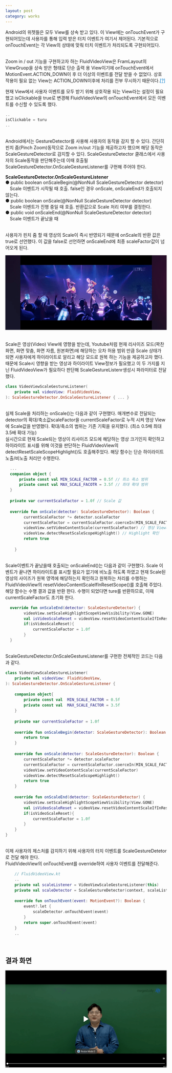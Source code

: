 ```yaml
---
layout: post
category: works
---
```



Android의 위젯들은 모두 View를 상속 받고 있다. 이 View에는 onTouchEvent가 구현되어있는데 사용자를 통해 입력 받은 터치 이벤트가 여기서 제어된다. 기본적으로 onTouchEvent는 각 View의 상태에 맞춰 터치 이벤트가 처리되도록 구현되어있다.

<br>
Zoom in / out 기능을 구현하고자 하는 FluidVideoView은 FramLayout의 ViewGruop을 상속 받은 형태로 단순 출력 용 View이기에 onTouchEvent에서 MotionEvent.ACTION_DOWN이 후 더 이상의 이벤트를 전달 받을 수 없었다. 상호 작용이 필요 없는 View는 ACTION_DOWN이후에 처리를 전부 무시하기 때문이다.<span style="text-decoration: underline; color: #007acc;" title="onTouchEvent에서 false를 반환하면 이후 들어오는 이벤트는 무시된다. 상호작용 가능하지 않은 위젯들은 보통 ACTION_DOWN이후 false가 반환되어 더이상의 이벤트가 들어오지 않게 되어있다.">[?]</span> 

<br>

현재 View에서 사용자 이벤트를 모두 받기 위해 상호작용 되는 View라는 설정이 필요했고 isClickable을 true로 변경해 FluidVideoView의 onTouchEvent에서 모든 이벤트를 수신할 수 있도록 했다.  

```kotlin
..
isClickable = turu
..
```
<br>
Android에서는 GestureDetector를 사용해 사용자의 동작을 감지 할 수 있다. 간단히 핀치 줌(Pinch Zoom)동작으로 Zoom in/out 기능을 제공하고자 했으며 해당 동작은 ScaleGestureDetector로 감지할 수 있다. ScaleGestureDetector 클래스에서 사용자의 Scale동작을 판단해주는데 이때 호출될  ScaleGestureDetector.OnScaleGestureListener를 구현해 주어야 한다. 

<br>

**ScaleGestureDetector.OnScaleGestureListener**<br>
● public boolean onScaleBegin(@NonNull ScaleGestureDetector detector)<br>
　Scale 이벤트가 시작될 때 호출. false인 경우 onScale, onScaleEnd가 호출되지 않는다.<br>
● public boolean onScale(@NonNull ScaleGestureDetector detector)<br>
　Scale 이벤트가 진행 중일 때 호출. 반환값으로 Scale 처리 여부를 결정한다.<br>
● public void onScaleEnd(@NonNull ScaleGestureDetector detector)<br>
　Scale 이벤트가 끝났을 때
<br>

<br>
사용자가 핀치 줌 할 때 영상의 Scale이 즉시 반영되기 때문에 onScale의 반환 값은 true로 선언했다. 
이 값을 false로 선언하면 onScaleEnd에 최종 scaleFactor값이 넘어오게 된다. 

![image](/public/img/video_zoom_sample00.gif)

<br>
Scale은 영상(Video) View에 영향을 받는데, Youtube처럼 현재 리사이즈 모드(꽉찬 화면, 화면 맞춤, 화면 자름, 원본화면)에 해당하는 오차 허용 범위 만큼 Scale 상태가 되면 사용자에게 하이라이트로 알리고 해당 모드로 원복 하는 기능을 제공하고자 했다.때문에 Scale시 영향을 받는 영상과 하이라이트 View정보가 필요했고 이 두 가지를 지닌 FluidVideoView가 필요하다 판단해 ScaleGestureListenr생성시 파라미터로 전달했다.

```kotlin
class VideoViewScaleGestureListener(
    private val videoView: FluidVideoView,
): ScaleGestureDetector.OnScaleGestureListener { ... }
```
<br>
실제 Scale을 처리하는 onScale()는 다음과 같이 구현했다. 매개변수로 전달되는 detector의 확대/축소값scaleFactor을 currentScaleFactor로 누적 시켜 영상 View에 Scale값을 반영했다. 확대/축소의 범위는 기존 기획을 유지했다. (최소 0.5배 최대 3.5배 확대 가능)

<br>
실시간으로 현재 Scale되는 영상이 리사이즈 모드에 해당하는 영상 크기인지 확인하고 하이라이트 표시를 위해 이것을 판단하는 FluidVideoView의 detectResetScaleScopeHighlight()도 호출해주었다. 해당 함수는 단순  하이라이트 노출/비노출 처리만 수행한다. 

```kotlin
  ...
  companion object {
	  private const val MIN_SCALE_FACTOR = 0.5f // 최소 축소 범위
	  private const val MAX_SCALE_FACOTR = 3.5f // 최대 확대 범위
  }
  
  private var currentScaleFactor = 1.0f // Scale 값
  
  override fun onScale(detector: ScaleGestureDetector): Boolean {
        currentScaleFactor *= detector.scaleFactor
        currentScaleFactor = currentScaleFactor.coerceIn(MIN_SCALE_FACTOR, MAX_SCALE_FACTOR)
        videoView.setVideoContentScale(currentScaleFactor) // 영상 View의 Scale 반영
        videoView.detectResetScaleScopeHighlight() // Highlight 확인
        return true 
    
    }
```
<br>
Scale이벤트가 끝났을때 호출되는 onScaleEnd()는 다음과 같이 구현했다. Scale 이벤트가 끝나면 하이라이트를 표시할 필요가 없기에 비노출 하도록 하였고 현재 Scale된 영상의 사이즈가 원복 영역에 해당하는지 확인하고 원복하는 처리를 수행하는 FluidVideoView의 resetVideoContentScaleIfInResetScope()를 호출해 주었다. 해당 함수는 수행 결과 값을 반환 한다. 수행이 되었다면 ture를 반환하므로, 이때 currentScaleFactor도 초기화 한다.

```kotlin
  override fun onScaleEnd(detector: ScaleGestureDetector) {
        videoView.setScaleHighlightScopeViewVisibility(View.GONE)
        val isVideoScaleReset = videoView.resetVideoContentScaleIfInResetScope()
        if(isVideoScaleReset){
            currentScaleFactor = 1.0f
        }
  }
```
<br>
ScaleGestureDetector.OnScaleGestureListener를 구현한 전체적인 코드는 다음과 같다. 

```kotlin
class VideoViewScaleGestureListener(
    private val videoView: FluidVideoView,
): ScaleGestureDetector.OnScaleGestureListener {

    companion object{
        private const val  MIN_SCALE_FACTOR = 0.5f
        private const val  MAX_SCALE_FACTOR = 3.5f
    }

    private var currentScaleFactor = 1.0f
    
    override fun onScaleBegin(detector: ScaleGestureDetector): Boolean {
        return true
    }
    
    override fun onScale(detector: ScaleGestureDetector): Boolean {
        currentScaleFactor *= detector.scaleFactor
        currentScaleFactor = currentScaleFactor.coerceIn(MIN_SCALE_FACTOR, MAX_SCALE_FACTOR)
        videoView.setVideoContentScale(currentScaleFactor)
        videoView.detectResetScaleScopeHighlight()
        return true
    }

    override fun onScaleEnd(detector: ScaleGestureDetector) {
        videoView.setScaleHighlightScopeViewVisibility(View.GONE)
        val isVideoScaleReset = videoView.resetVideoContentScaleIfInResetScope()
        if(isVideoScaleReset){
            currentScaleFactor = 1.0f
        }
    }
}
```
<br>
이제 사용자의 제스처를 감지하기 위해 사용자의 터치 이벤트를 ScaleGestureDetetor로 전달 해야 한다.<br> FluidVideoView의 onTouchEvent를 override하여 사용자 이벤트를 전달해준다.

```kotlin
    // FluidVideoView.kt 
    ..
    private val scaleListener = VideoViewScaleGestureListener(this)
    private val scaleDetector = ScaleGestureDetector(context, scaleListener)

    override fun onTouchEvent(event: MotionEvent?): Boolean {
        event?.let {
            scaleDetector.onTouchEvent(event)
        }
        return super.onTouchEvent(event)
    }
    ..
```
<br>

## 결과 화면

![image](/public/img/video_zoom_sample01.gif)
